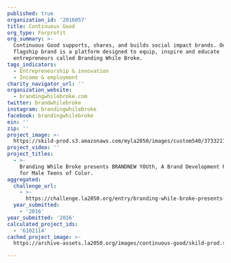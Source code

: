 ```yaml
---
published: true
organization_id: '2016057'
title: Continuous Good
org_type: Forprofit
org_summary: >-
  Continuous Good supports, shares, and builds social impact brands. Our
  flagship brand is a platform designed to equip, inspire and educate
  entrepreneurs called Branding While Broke.
tags_indicators:
  - Entrepreneurship & innovation
  - Income & employment
charity_navigator_url: ''
organization_website:
  - brandingwhilebroke.com
twitter: brandwhilebroke
instagram: brandingwhilebroke
facebook: brandingwhilebroke
ein: ''
zip: ''
project_image: >-
  https://skild-prod.s3.amazonaws.com/myla2050/images/custom540/3733217165741-team91.jpg
project_video: ''
project_titles:
  - >-
    Branding While Broke presents BRANDNEW YOUth, A Brand Development Program
    for Male Teens of Color.
aggregated:
  challenge_url:
    - >-
      https://challenge.la2050.org/entry/branding-while-broke-presents-brandnew-youth-a-brand-development-program-for-male-teens-of-color
  year_submitted:
    - '2016'
year_submitted: '2016'
calculated_project_ids:
  - '6102114'
cached_project_image: >-
  https://archive-assets.la2050.org/images/continuous-good/skild-prod.s3.amazonaws.com/myla2050/images/custom540/3733217165741-team91.jpg

---
```

